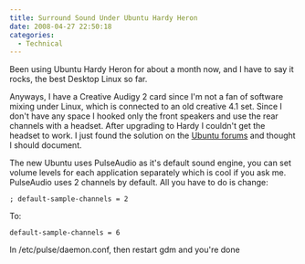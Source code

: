 ```yaml
---
title: Surround Sound Under Ubuntu Hardy Heron
date: 2008-04-27 22:50:18
categories:
  - Technical
---
```


Been using Ubuntu Hardy Heron for about a month now, and I have to say it rocks, the best Desktop Linux so far.<!--more-->

Anyways, I have a Creative Audigy 2 card since I'm not a fan of software mixing under Linux, which is connected to an old creative 4.1 set. Since I don't have any space I hooked only the front speakers and use the rear channels with a headset. After upgrading to Hardy I couldn't get the headset to work. I just found the solution on the [Ubuntu forums](http://ubuntuforums.org/showthread.php?t=595412&page=2) and thought I should document.

The new Ubuntu uses PulseAudio as it's default sound engine, you can set volume levels for each application separately which is cool if you ask me. PulseAudio uses 2 channels by default. All you have to do is change:
```plaintext
; default-sample-channels = 2
```

To:
```plaintext
default-sample-channels = 6
```

In /etc/pulse/daemon.conf, then restart gdm and you're done